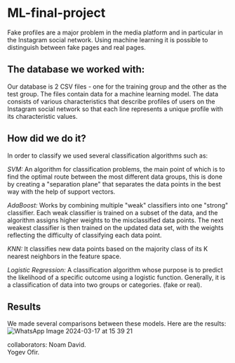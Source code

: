 # ML-final-project
Fake profiles are a major problem in the media platform and in particular in the Instagram social network. Using machine learning it is possible to distinguish between fake pages and real pages.
## The database we worked with:
Our database is 2 CSV files - one for the training group and the other as the test group.
The files contain data for a machine learning model. The data consists of various characteristics that describe profiles of users on the Instagram social network so that each line represents a unique profile with its characteristic values.

## How did we do it? 
In order to classify we used several classification algorithms such as:

*SVM:*
An algorithm for classification problems, the main point of which is to find the optimal route between the most different data groups, this is done by creating a "separation plane" that separates the data points in the best way with the help of support vectors.

*AdaBoost:*
Works by combining multiple "weak" classifiers into one "strong" classifier. Each weak classifier is trained on a subset of the data, and the algorithm assigns higher weights to the misclassified data points. The next weakest classifier is then trained on the updated data set, with the weights reflecting the difficulty of classifying each data point.

*KNN:*
It classifies new data points based on the majority class of its K nearest neighbors in the feature space.

*Logistic Regression:*
A classification algorithm whose purpose is to predict the likelihood of a specific outcome using a logistic function. Generally, it is a classification of data into two groups or categories. (fake or real).

## Results
We made several comparisons between these models.
Here are the results:
![WhatsApp Image 2024-03-17 at 15 39 21](https://github.com/noamdavid1/ML-final-project/assets/93923600/72768a62-fd24-48b9-84db-ef3590185268)

collaborators:
Noam David.                                                                                             
Yogev Ofir.
